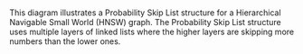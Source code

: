 # 

This diagram illustrates a Probability Skip List structure for a Hierarchical Navigable Small World \(HNSW\) graph. The Probability Skip List structure uses multiple layers of linked lists where the higher layers are skipping more numbers than the lower ones.

